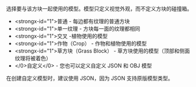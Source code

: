 选择要与该方块一起使用的模型。模型只定义视觉外观，而不定义方块的碰撞箱。

* <strongx-id="1">普通</strong> - 每边都有纹理的普通方块
* <strongx-id="1">单一纹理</strong> - 方块每一面的纹理都相同
* <strongx-id="1">交叉</strong> -植物使用的模型
* <strongx-id="1">作物（Crop）</strong> - 作物和植物使用的模型
* <strongx-id="1">草方块（Grass Block）</strong> - 草方块使用的模型（顶部和侧面纹理将被着色）
* </0>自定义</0> - 您也可以定义自定义 JSON 和 OBJ 模型

在创建自定义模型时，建议使用 JSON，因为 JSON 支持原版模型类型。